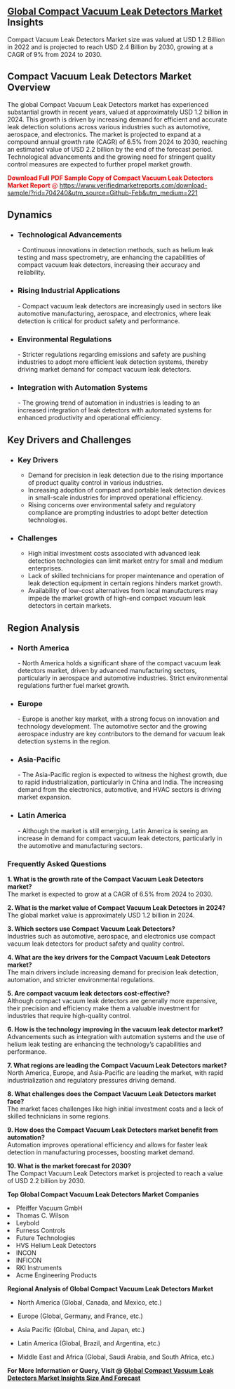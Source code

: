 <h2><a href="https://www.verifiedmarketreports.com/download-sample/?rid=704240&amp;utm_source=Github&amp;utm_medium=221" target="_blank">Global Compact Vacuum Leak Detectors Market</a> Insights</h2><p>Compact Vacuum Leak Detectors Market size was valued at USD 1.2 Billion in 2022 and is projected to reach USD 2.4 Billion by 2030, growing at a CAGR of 9% from 2024 to 2030.</p><p><h2>Compact Vacuum Leak Detectors Market Overview</h2> <p>The global Compact Vacuum Leak Detectors market has experienced substantial growth in recent years, valued at approximately USD 1.2 billion in 2024. This growth is driven by increasing demand for efficient and accurate leak detection solutions across various industries such as automotive, aerospace, and electronics. The market is projected to expand at a compound annual growth rate (CAGR) of 6.5% from 2024 to 2030, reaching an estimated value of USD 2.2 billion by the end of the forecast period. Technological advancements and the growing need for stringent quality control measures are expected to further propel market growth. <p><span class=""><span style="color: #ff0000;"><strong>Download Full PDF Sample Copy of Compact Vacuum Leak Detectors Market Report</strong> @ </span><a href="https://www.verifiedmarketreports.com/download-sample/?rid=704240&amp;utm_source=Github-Feb&amp;utm_medium=221" target="_blank">https://www.verifiedmarketreports.com/download-sample/?rid=704240&amp;utm_source=Github-Feb&amp;utm_medium=221</a></span></p></p> <h2>Dynamics</h2> <ul> <li><h3>Technological Advancements</h3> - Continuous innovations in detection methods, such as helium leak testing and mass spectrometry, are enhancing the capabilities of compact vacuum leak detectors, increasing their accuracy and reliability.</li> <li><h3>Rising Industrial Applications</h3> - Compact vacuum leak detectors are increasingly used in sectors like automotive manufacturing, aerospace, and electronics, where leak detection is critical for product safety and performance.</li> <li><h3>Environmental Regulations</h3> - Stricter regulations regarding emissions and safety are pushing industries to adopt more efficient leak detection systems, thereby driving market demand for compact vacuum leak detectors.</li> <li><h3>Integration with Automation Systems</h3> - The growing trend of automation in industries is leading to an increased integration of leak detectors with automated systems for enhanced productivity and operational efficiency.</li> </ul> <h2>Key Drivers and Challenges</h2> <ul> <li><h3>Key Drivers</h3> <ul> <li>Demand for precision in leak detection due to the rising importance of product quality control in various industries.</li> <li>Increasing adoption of compact and portable leak detection devices in small-scale industries for improved operational efficiency.</li> <li>Rising concerns over environmental safety and regulatory compliance are prompting industries to adopt better detection technologies.</li> </ul> </li> <li><h3>Challenges</h3> <ul> <li>High initial investment costs associated with advanced leak detection technologies can limit market entry for small and medium enterprises.</li> <li>Lack of skilled technicians for proper maintenance and operation of leak detection equipment in certain regions hinders market growth.</li> <li>Availability of low-cost alternatives from local manufacturers may impede the market growth of high-end compact vacuum leak detectors in certain markets.</li> </ul> </li> </ul> <h2>Region Analysis</h2> <ul> <li><h3>North America</h3> - North America holds a significant share of the compact vacuum leak detectors market, driven by advanced manufacturing sectors, particularly in aerospace and automotive industries. Strict environmental regulations further fuel market growth.</li> <li><h3>Europe</h3> - Europe is another key market, with a strong focus on innovation and technology development. The automotive sector and the growing aerospace industry are key contributors to the demand for vacuum leak detection systems in the region.</li> <li><h3>Asia-Pacific</h3> - The Asia-Pacific region is expected to witness the highest growth, due to rapid industrialization, particularly in China and India. The increasing demand from the electronics, automotive, and HVAC sectors is driving market expansion.</li> <li><h3>Latin America</h3> - Although the market is still emerging, Latin America is seeing an increase in demand for compact vacuum leak detectors, particularly in the automotive and manufacturing sectors.</li> </ul> <h3>Frequently Asked Questions</h3> <p><strong>1. What is the growth rate of the Compact Vacuum Leak Detectors market?</strong><br>The market is expected to grow at a CAGR of 6.5% from 2024 to 2030.</p> <p><strong>2. What is the market value of Compact Vacuum Leak Detectors in 2024?</strong><br>The global market value is approximately USD 1.2 billion in 2024.</p> <p><strong>3. Which sectors use Compact Vacuum Leak Detectors?</strong><br>Industries such as automotive, aerospace, and electronics use compact vacuum leak detectors for product safety and quality control.</p> <p><strong>4. What are the key drivers for the Compact Vacuum Leak Detectors market?</strong><br>The main drivers include increasing demand for precision leak detection, automation, and stricter environmental regulations.</p> <p><strong>5. Are compact vacuum leak detectors cost-effective?</strong><br>Although compact vacuum leak detectors are generally more expensive, their precision and efficiency make them a valuable investment for industries that require high-quality control.</p> <p><strong>6. How is the technology improving in the vacuum leak detector market?</strong><br>Advancements such as integration with automation systems and the use of helium leak testing are enhancing the technology’s capabilities and performance.</p> <p><strong>7. What regions are leading the Compact Vacuum Leak Detectors market?</strong><br>North America, Europe, and Asia-Pacific are leading the market, with rapid industrialization and regulatory pressures driving demand.</p> <p><strong>8. What challenges does the Compact Vacuum Leak Detectors market face?</strong><br>The market faces challenges like high initial investment costs and a lack of skilled technicians in some regions.</p> <p><strong>9. How does the Compact Vacuum Leak Detectors market benefit from automation?</strong><br>Automation improves operational efficiency and allows for faster leak detection in manufacturing processes, boosting market demand.</p> <p><strong>10. What is the market forecast for 2030?</strong><br>The Compact Vacuum Leak Detectors market is projected to reach a value of USD 2.2 billion by 2030.</p> </p><p><strong>Top Global Compact Vacuum Leak Detectors Market Companies</strong></p><div data-test-id=""><p><li>Pfeiffer Vacuum GmbH</li><li> Thomas C. Wilson</li><li> Leybold</li><li> Furness Controls</li><li> Future Technologies</li><li> HVS Helium Leak Detectors</li><li> INCON</li><li> INFICON</li><li> RKI Instruments</li><li> Acme Engineering Products</li></p><div><strong>Regional Analysis of&nbsp;Global Compact Vacuum Leak Detectors Market</strong></div><ul><li dir="ltr"><p dir="ltr">North America&nbsp;(Global, Canada, and Mexico, etc.)</p></li><li dir="ltr"><p dir="ltr">Europe (Global, Germany, and France, etc.)</p></li><li dir="ltr"><p dir="ltr">Asia Pacific&nbsp;(Global, China, and Japan, etc.)</p></li><li dir="ltr"><p dir="ltr">Latin America&nbsp;(Global, Brazil, and Argentina, etc.)</p></li><li dir="ltr">Middle East and Africa&nbsp;(Global, Saudi Arabia, and South Africa, etc.)</li></ul><p><strong>For More Information or Query, Visit @&nbsp;</strong><strong><a href="https://www.verifiedmarketreports.com/product/compact-vacuum-leak-detectors-market/?utm_source=Github&amp;utm_medium=221" target="_blank">Global Compact Vacuum Leak Detectors Market Insights Size And Forecast</a></strong></p></div>
